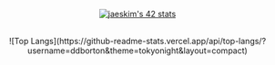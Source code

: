 

<div align="center">
  

 
  [![jaeskim's 42 stats](https://badge42.herokuapp.com/api/stats/pbolton)](https://github.com/AndrewTheTeacher/badge42)


</br>
![Top Langs](https://github-readme-stats.vercel.app/api/top-langs/?username=ddborton&theme=tokyonight&layout=compact)
</div>
